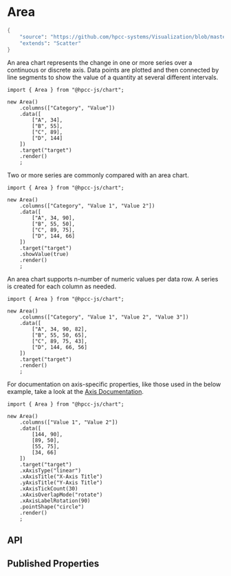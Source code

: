 # Area

```meta
{
    "source": "https://github.com/hpcc-systems/Visualization/blob/master/packages/chart/src/Area.ts#L3",
    "extends": "Scatter"
}
```

An area chart represents the change in one or more series over a continuous or discrete axis. Data points are plotted and then connected by line segments to show the value of a quantity at several different intervals.
```sample-code
import { Area } from "@hpcc-js/chart";

new Area()
    .columns(["Category", "Value"])
    .data([
        ["A", 34],
        ["B", 55],
        ["C", 89],
        ["D", 144]
    ])
    .target("target")
    .render()
    ;
```
Two or more series are commonly compared with an area chart.
```sample-code
import { Area } from "@hpcc-js/chart";

new Area()
    .columns(["Category", "Value 1", "Value 2"])
    .data([
        ["A", 34, 90],
        ["B", 55, 50],
        ["C", 89, 75],
        ["D", 144, 66]
    ])
    .target("target")
    .showValue(true)
    .render()
    ;
```
An area chart supports n-number of numeric values per data row. A series is created for each column as needed. 
```sample-code
import { Area } from "@hpcc-js/chart";

new Area()
    .columns(["Category", "Value 1", "Value 2", "Value 3"])
    .data([
        ["A", 34, 90, 82],
        ["B", 55, 50, 65],
        ["C", 89, 75, 43],
        ["D", 144, 66, 56]
    ])
    .target("target")
    .render()
    ;
```
For documentation on axis-specific properties, like those used in the below example, take a look at the <a href="#chart_Axis" onclick="showPageByClass('chart_Axis')">Axis Documentation</a>.
```sample-code
import { Area } from "@hpcc-js/chart";

new Area()
    .columns(["Value 1", "Value 2"])
    .data([
        [144, 90],
        [89, 50],
        [55, 75],
        [34, 66]
    ])
    .target("target")
    .xAxisType("linear")
    .xAxisTitle("X-Axis Title")
    .yAxisTitle("Y-Axis Title")
    .xAxisTickCount(30)
    .xAxisOverlapMode("rotate")
    .xAxisLabelRotation(90)
    .pointShape("circle")
    .render()
    ;
```

## API

## Published Properties
```@hpcc-js/chart:Area
```
